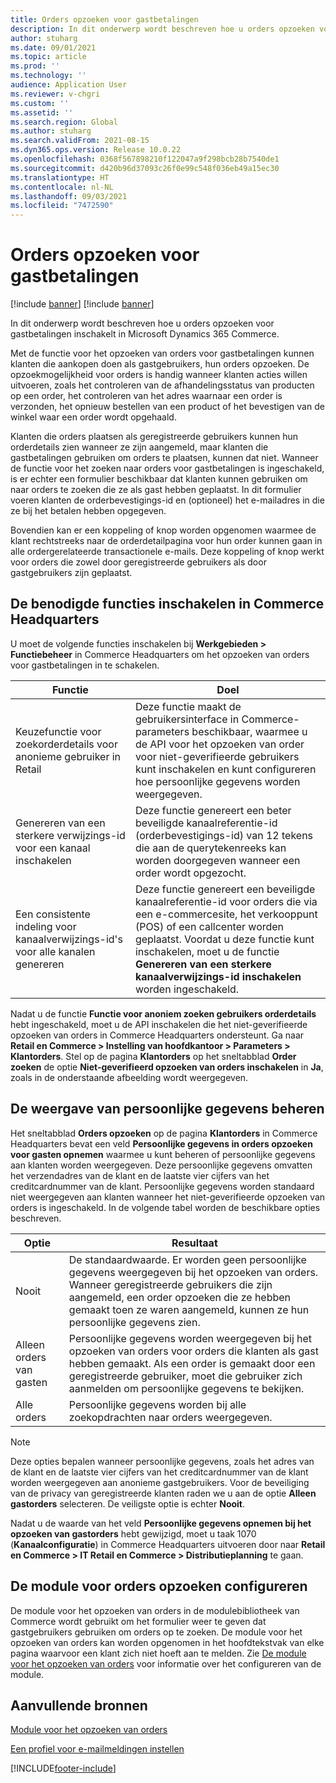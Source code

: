 ```yaml
---
title: Orders opzoeken voor gastbetalingen
description: In dit onderwerp wordt beschreven hoe u orders opzoeken voor gastbetalingen inschakelt in Microsoft Dynamics 365 Commerce.
author: stuharg
ms.date: 09/01/2021
ms.topic: article
ms.prod: ''
ms.technology: ''
audience: Application User
ms.reviewer: v-chgri
ms.custom: ''
ms.assetid: ''
ms.search.region: Global
ms.author: stuharg
ms.search.validFrom: 2021-08-15
ms.dyn365.ops.version: Release 10.0.22
ms.openlocfilehash: 0368f567898210f122047a9f298bcb28b7540de1
ms.sourcegitcommit: d420b96d37093c26f0e99c548f036eb49a15ec30
ms.translationtype: HT
ms.contentlocale: nl-NL
ms.lasthandoff: 09/03/2021
ms.locfileid: "7472590"
---
```

# <a name="enable-order-lookup-for-guest-checkouts"></a>Orders opzoeken voor gastbetalingen

[!include [banner](includes/banner.md)]
[!include [banner](includes/preview-banner.md)]

In dit onderwerp wordt beschreven hoe u orders opzoeken voor gastbetalingen inschakelt in Microsoft Dynamics 365 Commerce.

Met de functie voor het opzoeken van orders voor gastbetalingen kunnen klanten die aankopen doen als gastgebruikers, hun orders opzoeken. De opzoekmogelijkheid voor orders is handig wanneer klanten acties willen uitvoeren, zoals het controleren van de afhandelingsstatus van producten op een order, het controleren van het adres waarnaar een order is verzonden, het opnieuw bestellen van een product of het bevestigen van de winkel waar een order wordt opgehaald.

Klanten die orders plaatsen als geregistreerde gebruikers kunnen hun orderdetails zien wanneer ze zijn aangemeld, maar klanten die gastbetalingen gebruiken om orders te plaatsen, kunnen dat niet. Wanneer de functie voor het zoeken naar orders voor gastbetalingen is ingeschakeld, is er echter een formulier beschikbaar dat klanten kunnen gebruiken om naar orders te zoeken die ze als gast hebben geplaatst. In dit formulier voeren klanten de orderbevestigings-id en (optioneel) het e-mailadres in die ze bij het betalen hebben opgegeven.

Bovendien kan er een koppeling of knop worden opgenomen waarmee de klant rechtstreeks naar de orderdetailpagina voor hun order kunnen gaan in alle ordergerelateerde transactionele e-mails. Deze koppeling of knop werkt voor orders die zowel door geregistreerde gebruikers als door gastgebruikers zijn geplaatst.

## <a name="turn-on-necessary-features-in-commerce-headquarters"></a>De benodigde functies inschakelen in Commerce Headquarters

U moet de volgende functies inschakelen bij **Werkgebieden \> Functiebeheer** in Commerce Headquarters om het opzoeken van orders voor gastbetalingen in te schakelen.

| Functie | Doel |
|---------|---------|
| Keuzefunctie voor zoekorderdetails voor anonieme gebruiker in Retail | Deze functie maakt de gebruikersinterface in Commerce-parameters beschikbaar, waarmee u de API voor het opzoeken van order voor niet-geverifieerde gebruikers kunt inschakelen en kunt configureren hoe persoonlijke gegevens worden weergegeven. |
| Genereren van een sterkere verwijzings-id voor een kanaal inschakelen | Deze functie genereert een beter beveiligde kanaalreferentie-id (orderbevestigings-id) van 12 tekens die aan de querytekenreeks kan worden doorgegeven wanneer een order wordt opgezocht. |
| Een consistente indeling voor kanaalverwijzings-id's voor alle kanalen genereren | Deze functie genereert een beveiligde kanaalreferentie-id voor orders die via een e-commercesite, het verkooppunt (POS) of een callcenter worden geplaatst. Voordat u deze functie kunt inschakelen, moet u de functie **Genereren van een sterkere kanaalverwijzings-id inschakelen** worden ingeschakeld. |

Nadat u de functie **Functie voor anoniem zoeken gebruikers orderdetails** hebt ingeschakeld, moet u de API inschakelen die het niet-geverifieerde opzoeken van orders in Commerce Headquarters ondersteunt. Ga naar **Retail en Commerce \> Instelling van hoofdkantoor \> Parameters \> Klantorders**. Stel op de pagina **Klantorders** op het sneltabblad **Order zoeken** de optie **Niet-geverifieerd opzoeken van orders inschakelen** in **Ja**, zoals in de onderstaande afbeelding wordt weergegeven.

## <a name="manage-the-display-of-personal-data"></a>De weergave van persoonlijke gegevens beheren

Het sneltabblad **Orders opzoeken** op de pagina **Klantorders** in Commerce Headquarters bevat een veld **Persoonlijke gegevens in orders opzoeken voor gasten opnemen** waarmee u kunt beheren of persoonlijke gegevens aan klanten worden weergegeven. Deze persoonlijke gegevens omvatten het verzendadres van de klant en de laatste vier cijfers van het creditcardnummer van de klant. Persoonlijke gegevens worden standaard niet weergegeven aan klanten wanneer het niet-geverifieerde opzoeken van orders is ingeschakeld. In de volgende tabel worden de beschikbare opties beschreven.

| Optie | Resultaat |
|--------|--------|
| Nooit | De standaardwaarde. Er worden geen persoonlijke gegevens weergegeven bij het opzoeken van orders. Wanneer geregistreerde gebruikers die zijn aangemeld, een order opzoeken die ze hebben gemaakt toen ze waren aangemeld, kunnen ze hun persoonlijke gegevens zien. |
| Alleen orders van gasten | Persoonlijke gegevens worden weergegeven bij het opzoeken van orders voor orders die klanten als gast hebben gemaakt. Als een order is gemaakt door een geregistreerde gebruiker, moet die gebruiker zich aanmelden om persoonlijke gegevens te bekijken. |
| Alle orders | Persoonlijke gegevens worden bij alle zoekopdrachten naar orders weergegeven. |

> [!NOTE]
> Deze opties bepalen wanneer persoonlijke gegevens, zoals het adres van de klant en de laatste vier cijfers van het creditcardnummer van de klant worden weergegeven aan anonieme gastgebruikers. Voor de beveiliging van de privacy van geregistreerde klanten raden we u aan de optie **Alleen gastorders** selecteren. De veiligste optie is echter **Nooit**.

Nadat u de waarde van het veld **Persoonlijke gegevens opnemen bij het opzoeken van gastorders** hebt gewijzigd, moet u taak 1070 (**Kanaalconfiguratie**) in Commerce Headquarters uitvoeren door naar **Retail en Commerce \> IT Retail en Commerce \> Distributieplanning** te gaan.

## <a name="configure-the-order-lookup-module"></a>De module voor orders opzoeken configureren

De module voor het opzoeken van orders in de modulebibliotheek van Commerce wordt gebruikt om het formulier weer te geven dat gastgebruikers gebruiken om orders op te zoeken. De module voor het opzoeken van orders kan worden opgenomen in het hoofdtekstvak van elke pagina waarvoor een klant zich niet hoeft aan te melden. Zie [De module voor het opzoeken van orders](order-lookup-module.md) voor informatie over het configureren van de module.

## <a name="additional-resources"></a>Aanvullende bronnen

[Module voor het opzoeken van orders](order-lookup-module.md)

[Een profiel voor e-mailmeldingen instellen](email-notification-profiles.md)

[!INCLUDE[footer-include](../includes/footer-banner.md)]
